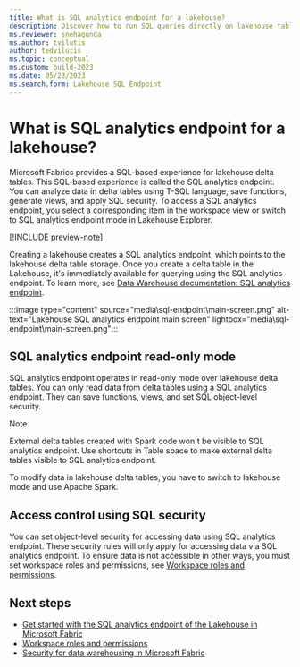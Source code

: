 ```yaml
---
title: What is SQL analytics endpoint for a lakehouse?
description: Discover how to run SQL queries directly on lakehouse tables.
ms.reviewer: snehagunda
ms.author: tvilutis
author: tedvilutis
ms.topic: conceptual
ms.custom: build-2023
ms.date: 05/23/2023
ms.search.form: Lakehouse SQL Endpoint
---
```


# What is SQL analytics endpoint for a lakehouse?

Microsoft Fabrics provides a SQL-based experience for lakehouse delta tables. This SQL-based experience is called the SQL analytics endpoint. You can analyze data in delta tables using T-SQL language, save functions, generate views, and apply SQL security. To access a SQL analytics endpoint, you select a corresponding item in the workspace view or switch to SQL analytics endpoint mode in Lakehouse Explorer.

[!INCLUDE [preview-note](../includes/preview-note.md)]

Creating a lakehouse creates a SQL analytics endpoint, which points to the lakehouse delta table storage. Once you create a delta table in the Lakehouse, it's immediately available for querying using the SQL analytics endpoint. To learn more, see [Data Warehouse documentation: SQL analytics endpoint](../data-warehouse/data-warehousing.md#sql-endpoint-of-the-lakehouse).

:::image type="content" source="media\sql-endpoint\main-screen.png" alt-text="Lakehouse SQL analytics endpoint main screen" lightbox="media\sql-endpoint\main-screen.png":::

## SQL analytics endpoint read-only mode

SQL analytics endpoint operates in read-only mode over lakehouse delta tables. You can only read data from delta tables using a SQL analytics endpoint. They can save functions, views, and set SQL object-level security.

> [!NOTE]
> External delta tables created with Spark code won't be visible to SQL analytics endpoint. Use shortcuts in Table space to make external delta tables visible to SQL analytics endpoint.

To modify data in lakehouse delta tables, you have to switch to lakehouse mode and use Apache Spark.

## Access control using SQL security

You can set object-level security for accessing data using SQL analytics endpoint. These security rules will only apply for accessing data via SQL analytics endpoint. To ensure data is not accessible in other ways, you must set workspace roles and permissions, see [Workspace roles and permissions](workspace-roles-lakehouse.md).

## Next steps

- [Get started with the SQL analytics endpoint of the Lakehouse in Microsoft Fabric](../data-warehouse/data-warehousing.md#sql-endpoint-of-the-lakehouse)
- [Workspace roles and permissions](workspace-roles-lakehouse.md)
- [Security for data warehousing in Microsoft Fabric](../data-warehouse/security.md)
